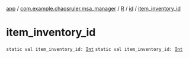 [app](../../../index.md) / [com.example.chaosruler.msa_manager](../../index.md) / [R](../index.md) / [id](index.md) / [item_inventory_id](.)

# item_inventory_id

`static val item_inventory_id: `[`Int`](https://kotlinlang.org/api/latest/jvm/stdlib/kotlin/-int/index.html)
`static val item_inventory_id: `[`Int`](https://kotlinlang.org/api/latest/jvm/stdlib/kotlin/-int/index.html)